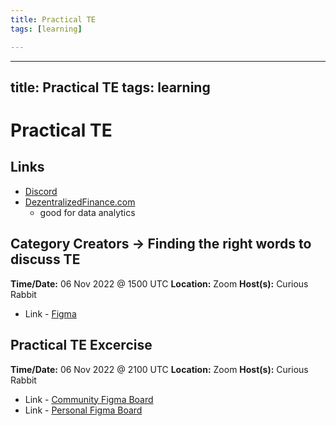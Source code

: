 ```yaml
---
title: Practical TE
tags: [learning]

---
```


---
title: Practical TE
tags: learning
---

# Practical TE
## Links
- [Discord](https://discord.gg/ZBBGcCgf76)
- [DezentralizedFinance.com](https://dezentralizedfinance.com/)
    - good for data analytics

## Category Creators -> Finding the right words to discuss TE
**Time/Date:** 06 Nov 2022 @ 1500 UTC
**Location:** Zoom
**Host(s):** Curious Rabbit

- Link - [Figma](https://www.figma.com/file/de8VKxkHEVyGMfrbhaYwGd/TE-Comms?node-id=1154%3A583)

## Practical TE Excercise
**Time/Date:** 06 Nov 2022 @ 2100 UTC
**Location:** Zoom
**Host(s):** Curious Rabbit

- Link - [Community Figma Board](https://www.figma.com/community/file/1166536964788706951)
- Link - [Personal Figma Board](https://www.figma.com/file/DEENH5Pbfq18ShTwOgePLa/Practical-TE-V2-(Community)?node-id=0%3A1)
